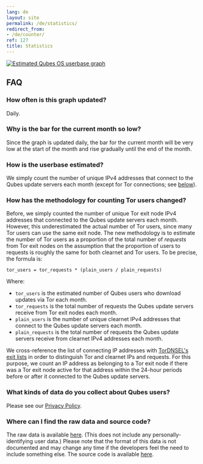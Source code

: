 ```yaml
---
lang: de
layout: site
permalink: /de/statistics/
redirect_from:
- /de/counter/
ref: 127
title: Statistics
---
```


<div class="center-block more-bottom">
  <a href="https://tools.qubes-os.org/counter/stats.png">
    <img src="https://tools.qubes-os.org/counter/stats.png" alt="Estimated Qubes OS userbase graph"/>
  </a>
</div>

## FAQ
<a id="faq"></a>

### How often is this graph updated?
<a id="how-often-is-this-graph-updated"></a>

Daily.

### Why is the bar for the current month so low?
<a id="why-is-the-bar-for-the-current-month-so-low"></a>

Since the graph is updated daily, the bar for the current month will be very low at the start of the month and rise gradually until the end of the month.

### How is the userbase estimated?
<a id="how-is-the-userbase-estimated"></a>

We simply count the number of unique IPv4 addresses that connect to the Qubes update servers each month (except for Tor connections; see [below](#how-has-the-methodology-for-counting-tor-users-changed)).

### How has the methodology for counting Tor users changed?
<a id="how-has-the-methodology-for-counting-tor-users-changed"></a>

Before, we simply counted the number of unique Tor exit node IPv4 addresses that connected to the Qubes update servers each month.
However, this underestimated the actual number of Tor users, since many Tor users can use the same exit node.
The new methodology is to estimate the number of Tor users as a proportion of the total number of *requests* from Tor exit nodes on the assumption that the proportion of users to requests is roughly the same for both clearnet and Tor users.
To be precise, the formula is:

```
tor_users = tor_requests * (plain_users / plain_requests)
```

Where:

- `tor_users` is the estimated number of Qubes users who download updates via Tor each month.
- `tor_requests` is the total number of requests the Qubes update servers receive from Tor exit nodes each month.
- `plain_users` is the number of unique clearnet IPv4 addresses that connect to the Qubes update servers each month.
- `plain_requests` is the total number of requests the Qubes update servers receive from clearnet IPv4 addresses each month.

We cross-reference the list of connecting IP addresses with [TorDNSEL's exit lists](https://metrics.torproject.org/collector.html#type-tordnsel) in order to distinguish Tor and clearnet IPs and requests.
For this purpose, we count an IP address as belonging to a Tor exit node if there was a Tor exit node active for that address within the 24-hour periods before or after it connected to the Qubes update servers.

### What kinds of data do you collect about Qubes users?
<a id="what-kinds-of-data-do-you-collect-about-qubes-users"></a>

Please see our [Privacy Policy](/de/privacy/).

### Where can I find the raw data and source code?
<a id="where-can-i-find-the-raw-data-and-source-code"></a>

The raw data is available [here](https://tools.qubes-os.org/counter/stats.json).
(This does not include any personally-identifying user data.)
Please note that the format of this data is not documented and may change any time if the developers feel the need to include something else.
The source code is available [here](https://github.com/woju/qubes-stats).
